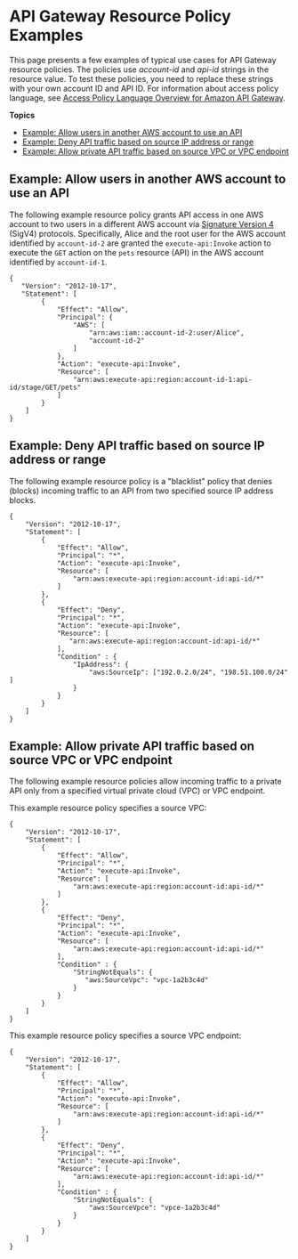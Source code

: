 # API Gateway Resource Policy Examples<a name="apigateway-resource-policies-examples"></a>

This page presents a few examples of typical use cases for API Gateway resource policies\. The policies use *account\-id* and *api\-id* strings in the resource value\. To test these policies, you need to replace these strings with your own account ID and API ID\. For information about access policy language, see [Access Policy Language Overview for Amazon API Gateway](apigateway-control-access-policy-language-overview.md)\.

**Topics**
+ [Example: Allow users in another AWS account to use an API](#apigateway-resource-policies-cross-account-example)
+ [Example: Deny API traffic based on source IP address or range](#apigateway-resource-policies-source-ip-address-example)
+ [Example: Allow private API traffic based on source VPC or VPC endpoint](#apigateway-resource-policies-source-vpc-example)

## Example: Allow users in another AWS account to use an API<a name="apigateway-resource-policies-cross-account-example"></a>

The following example resource policy grants API access in one AWS account to two users in a different AWS account via [Signature Version 4](https://docs.aws.amazon.com/general/latest/gr/sigv4_signing.html) \(SigV4\) protocols\. Specifically, Alice and the root user for the AWS account identified by `account-id-2` are granted the `execute-api:Invoke` action to execute the `GET` action on the `pets` resource \(API\) in the AWS account identified by `account-id-1`\.

```
{
   "Version": "2012-10-17",
   "Statement": [
        {
            "Effect": "Allow",
            "Principal": {
                "AWS": [
                    "arn:aws:iam::account-id-2:user/Alice",
                    "account-id-2"
                ]
            },
            "Action": "execute-api:Invoke",
            "Resource": [
                "arn:aws:execute-api:region:account-id-1:api-id/stage/GET/pets"
            ]
        }
    ]
}
```

## Example: Deny API traffic based on source IP address or range<a name="apigateway-resource-policies-source-ip-address-example"></a>

The following example resource policy is a "blacklist" policy that denies \(blocks\) incoming traffic to an API from two specified source IP address blocks\.

```
{
    "Version": "2012-10-17",
    "Statement": [
        {
            "Effect": "Allow",
            "Principal": "*",
            "Action": "execute-api:Invoke",
            "Resource": [
                "arn:aws:execute-api:region:account-id:api-id/*"
            ]
        },
        {
            "Effect": "Deny",
            "Principal": "*",
            "Action": "execute-api:Invoke",
            "Resource": [
               "arn:aws:execute-api:region:account-id:api-id/*"
            ],
            "Condition" : {
                "IpAddress": {
                    "aws:SourceIp": ["192.0.2.0/24", "198.51.100.0/24" ]
                }
            }
        }
    ]
}
```

## Example: Allow private API traffic based on source VPC or VPC endpoint<a name="apigateway-resource-policies-source-vpc-example"></a>

The following example resource policies allow incoming traffic to a private API only from a specified virtual private cloud \(VPC\) or VPC endpoint\.

This example resource policy specifies a source VPC:

```
{
    "Version": "2012-10-17",
    "Statement": [
        {
            "Effect": "Allow",
            "Principal": "*",
            "Action": "execute-api:Invoke",
            "Resource": [
                "arn:aws:execute-api:region:account-id:api-id/*"
            ]
        },
        {
            "Effect": "Deny",
            "Principal": "*",
            "Action": "execute-api:Invoke",
            "Resource": [
                "arn:aws:execute-api:region:account-id:api-id/*"
            ],
            "Condition" : {
                "StringNotEquals": {
                   "aws:SourceVpc": "vpc-1a2b3c4d"
                }
            }
        }
    ]
}
```

This example resource policy specifies a source VPC endpoint:

```
{
    "Version": "2012-10-17",
    "Statement": [
        {
            "Effect": "Allow",
            "Principal": "*",
            "Action": "execute-api:Invoke",
            "Resource": [
                "arn:aws:execute-api:region:account-id:api-id/*"
            ]
        },
        {
            "Effect": "Deny",
            "Principal": "*",
            "Action": "execute-api:Invoke",
            "Resource": [
                "arn:aws:execute-api:region:account-id:api-id/*"
            ],
            "Condition" : {
                "StringNotEquals": {
                    "aws:SourceVpce": "vpce-1a2b3c4d"
                }
            }
        }
    ]
}
```